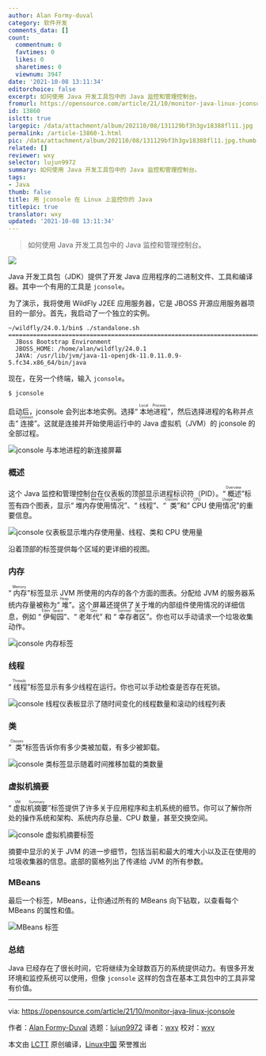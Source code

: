 ```yaml
---
author: Alan Formy-duval
category: 软件开发
comments_data: []
count:
  commentnum: 0
  favtimes: 0
  likes: 0
  sharetimes: 0
  viewnum: 3947
date: '2021-10-08 13:11:34'
editorchoice: false
excerpt: 如何使用 Java 开发工具包中的 Java 监控和管理控制台。
fromurl: https://opensource.com/article/21/10/monitor-java-linux-jconsole
id: 13860
islctt: true
largepic: /data/attachment/album/202110/08/131129bf3h3gv18388fl11.jpg
permalink: /article-13860-1.html
pic: /data/attachment/album/202110/08/131129bf3h3gv18388fl11.jpg.thumb.jpg
related: []
reviewer: wxy
selector: lujun9972
summary: 如何使用 Java 开发工具包中的 Java 监控和管理控制台。
tags:
- Java
thumb: false
title: 用 jconsole 在 Linux 上监控你的 Java
titlepic: true
translator: wxy
updated: '2021-10-08 13:11:34'
---
```



> 
> 如何使用 Java 开发工具包中的 Java 监控和管理控制台。
> 
> 
> 


![](/data/attachment/album/202110/08/131129bf3h3gv18388fl11.jpg)


Java 开发工具包（JDK）提供了开发 Java 应用程序的二进制文件、工具和编译器。其中一个有用的工具是 `jconsole`。


为了演示，我将使用 WildFly J2EE 应用服务器，它是 JBOSS 开源应用服务器项目的一部分。首先，我启动了一个独立的实例。



```
~/wildfly/24.0.1/bin$ ./standalone.sh
=========================================================================
  JBoss Bootstrap Environment
  JBOSS_HOME: /home/alan/wildfly/24.0.1
  JAVA: /usr/lib/jvm/java-11-openjdk-11.0.11.0.9-5.fc34.x86_64/bin/java

```

现在，在另一个终端，输入 `jconsole`。



```
$ jconsole

```

启动后，jconsole 会列出本地实例。选择“<ruby> 本地进程 <rt>  Local Process </rt></ruby>”，然后选择进程的名称并点击“<ruby> 连接 <rt>  Connect </rt></ruby>”。这就是连接并开始使用运行中的 Java 虚拟机（JVM）的 jconsole 的全部过程。


![jconsole 与本地进程的新连接屏幕](/data/attachment/album/202110/08/131136m8wqj69qkwk90rzj.png "new connection")


### 概述


这个 Java 监控和管理控制台在仪表板的顶部显示进程标识符（PID）。“<ruby> 概述 <rt>  Overview </rt></ruby>”标签有四个图表，显示“<ruby> 堆内存使用情况 <rt>  Heap Memory Usage </rt></ruby>”、“<ruby> 线程 <rt>  Threads </rt></ruby>”、“<ruby> 类 <rt>  Classes </rt></ruby>”和“<ruby> CPU 使用情况 <rt>  CPU Usage </rt></ruby>”的重要信息。


![jconsole 仪表板显示堆内存使用量、线程、类和 CPU 使用量](/data/attachment/album/202110/08/131137qk2lkqddkvdlv8r8.png "tab overview")


沿着顶部的标签提供每个区域的更详细的视图。


### 内存


“<ruby> 内存 <rt>  Memory </rt></ruby>”标签显示 JVM 所使用的内存的各个方面的图表。分配给 JVM 的服务器系统内存量被称为“<ruby> 堆 <rt>  Heap </rt></ruby>”。这个屏幕还提供了关于堆的内部组件使用情况的详细信息，例如 “<ruby> 伊甸园 <rt>  Eden Space </rt></ruby>”、“<ruby> 老年代 <rt>  Old Gen </rt></ruby>” 和 “<ruby> 幸存者区 <rt>  Survivor Space </rt></ruby>”。你也可以手动请求一个垃圾收集动作。


![jconsole 内存标签](/data/attachment/album/202110/08/131137tzd4ynzxg39xgggn.png "memory tab")


### 线程


“<ruby> 线程 <rt>  Threads </rt></ruby>”标签显示有多少线程在运行。你也可以手动检查是否存在死锁。


![jconsole 线程仪表板显示了随时间变化的线程数量和滚动的线程列表](/data/attachment/album/202110/08/131137mw40o0jozz4meomo.png "threads tab")


### 类


“<ruby> 类 <rt>  Classes </rt></ruby>”标签告诉你有多少类被加载，有多少被卸载。


![jconsole 类标签显示随着时间推移加载的类数量](/data/attachment/album/202110/08/131138i00nh2mbuyaghuze.png "classes tab")


### 虚拟机摘要


“<ruby> 虚拟机摘要 <rt>  VM Summary </rt></ruby>”标签提供了许多关于应用程序和主机系统的细节。你可以了解你所处的操作系统和架构、系统内存总量、CPU 数量，甚至交换空间。


![jconsole 虚拟机摘要标签](/data/attachment/album/202110/08/131138q3slr1secu5slbjt.png "VMsummary tab ")


摘要中显示的关于 JVM 的进一步细节，包括当前和最大的堆大小以及正在使用的垃圾收集器的信息。底部的窗格列出了传递给 JVM 的所有参数。


### MBeans


最后一个标签，MBeans，让你通过所有的 MBeans 向下钻取，以查看每个 MBeans 的属性和值。


![MBeans 标签](/data/attachment/album/202110/08/131138qwtfriqlutiitn5u.png "MBeans tab")


### 总结


Java 已经存在了很长时间，它将继续为全球数百万的系统提供动力。有很多开发环境和监控系统可以使用，但像 `jconsole` 这样的包含在基本工具包中的工具非常有价值。




---


via: <https://opensource.com/article/21/10/monitor-java-linux-jconsole>


作者：[Alan Formy-Duval](https://opensource.com/users/alanfdoss) 选题：[lujun9972](https://github.com/lujun9972) 译者：[wxy](https://github.com/wxy) 校对：[wxy](https://github.com/wxy)


本文由 [LCTT](https://github.com/LCTT/TranslateProject) 原创编译，[Linux中国](https://linux.cn/) 荣誉推出